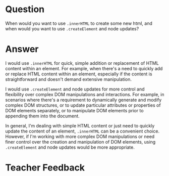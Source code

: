 # Question
When would you want to use `.innerHTML` to create some new html, and when would you want to use `.createElement` and node updates?

# Answer

I would use `.innerHTML` for quick, simple addition or replacement of HTML content within an element. For example, when there's a need to quickly add or replace HTML content within an element, especially if the content is straightforward and doesn't demand extensive manipulation.

I would use `.createElement` and node updates for more control and flexibility over complex DOM manipulations and interactions. For example, in scenarios where there's a requirement to dynamically generate and modify complex DOM structures, or to update particular attributes or properties of DOM elements separately, or to manipulate DOM elements prior to appending them into the document.

In general, I'm dealing with simple HTML content or just need to quickly update the content of an element, `.innerHTML` can be a convenient choice. However, if I'm working with more complex DOM manipulations or need finer control over the creation and manipulation of DOM elements, using `.createElement` and node updates would be more appropriate.

# Teacher Feedback